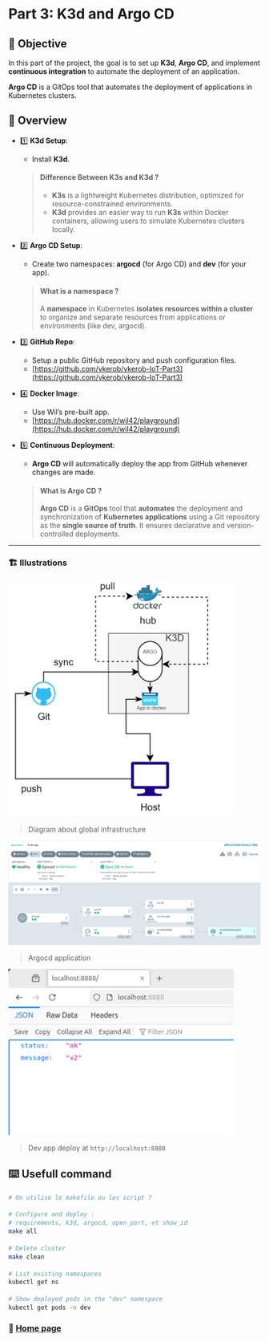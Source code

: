 # Part 3: K3d and Argo CD

## 🎯 Objective
In this part of the project, the goal is to set up **K3d**, **Argo CD**, and implement **continuous integration** to automate the deployment of an application.

**Argo CD** is a GitOps tool that automates the deployment of applications in Kubernetes clusters.

## 📑 Overview

- 1️⃣ **K3d Setup**:  
   - Install **K3d**.

	> #### Difference Between K3s and K3d ?
	> - **K3s** is a lightweight Kubernetes distribution, optimized for resource-constrained environments.
	> - **K3d** provides an easier way to run **K3s** within Docker containers, allowing users to simulate Kubernetes clusters locally.

- 2️⃣ **Argo CD Setup**:  
   - Create two namespaces: **argocd** (for Argo CD) and **dev** (for your app).

	> #### What is a namespace ?
	> A **namespace** in Kubernetes **isolates resources within a cluster** to organize and separate resources from applications or environments (like dev, argocd).

- 3️⃣ **GitHub Repo**:  
   - Setup a public GitHub repository and push configuration files.
   - [https://github.com/vkerob/vkerob-IoT-Part3](https://github.com/vkerob/vkerob-IoT-Part3)

- 4️⃣ **Docker Image**:  
   - Use Wil’s pre-built app.
   - [https://hub.docker.com/r/wil42/playground](https://hub.docker.com/r/wil42/playground)

- 5️⃣ **Continuous Deployment**:  
   - **Argo CD** will automatically deploy the app from GitHub whenever changes are made.

	> #### What is Argo CD ?  
	> **Argo CD** is a **GitOps** tool that **automates** the deployment and synchronization of **Kubernetes applications** using a Git repository as the **single source of truth**. It ensures declarative and version-controlled deployments.  

---

### 🏗️ Illustrations


<img src="../images/p3_argocd.png" alt="subject image" width="450"/>  

> Diagram about global infrastructure   

<img src="../images/p3_argocd_app.png" alt="subject image" width="800"/>  

> Argocd application  

<img src="../images/p3_dev_app.png" alt="subject image" width="450"/>

> Dev app deploy at `http://localhost:8888`

## ⌨️ Usefull command

```sh
# On utilise le makefile ou les script ?

# Configure and deploy :
# requirements, k3d, argocd, open_port, et show_id
make all 

# Delete cluster
make clean

# List existing namespaces
kubectl get ns

# Show deployed pods in the "dev" namespace
kubectl get pods -n dev
```

### 📖 [Home page](https://github.com/vkerob/Inception-of-Things#readme)
